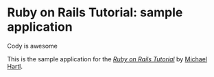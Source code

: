 # Ruby on Rails Tutorial: sample application
Cody is awesome

This is the sample application for
the [*Ruby on Rails Tutorial*](http://railstutorial.org/)
by [Michael Hartl](http://michaelhartl.com/).